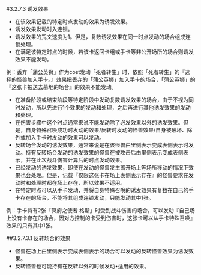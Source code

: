 #3.2.7.3        诱发效果
* 在该效果记载的特定时点发动的效果为诱发效果。
* 诱发效果发动时入连锁。
* 诱发效果的咒文速度为1。但是，复数诱发效果在同一时点发动的场合组成连锁处理。
* 在满足该特定时点的时候，若该卡返回卡组或手卡等非公开场所的场合则诱发效果不能发动。

例：丢弃「蒲公英狮」作为cost发动「死者转生」时，依照「死者转生」的『选择的怪兽加入手卡。』效果把丢弃的「蒲公英狮」加入手卡的场合，「蒲公英狮」的『这张卡被送去墓地的场合』的效果不能发动。
* 在准备阶段或结束阶段等特定阶段中发动复数诱发效果的场合，由于不视为同时发动，所以先进行1个效果的发动和处理，之后再进行其他诱发效果的发动和处理。
* 在伤害步骤中这个时点通常来说不能发动除了必发效果以外的诱发效果。但是，自身特殊召唤成功时发动的效果/反转时发动的怪兽效果/自身被破坏、除外或加入手卡时发动的效果可以发动。
* 反转场合发动的诱发效果，通常来说是在该怪兽由里侧表示变成表侧表示时发动。持有反转场合发动的诱发效果的怪兽在被攻击后由里侧表示变成表侧表示，并在此次战斗伤害计算后的时点发动效果。
* 已经发动的诱发效果，即使在发动的怪兽发生离开场上等场所移动的情况下效果也会处理。但是，记载『仅限这张卡在场上表侧表示存在』的怪兽要求在发动时和处理时都在场上存在，所以效果不适用。
* 在特定时点可以从手卡发动，并将自身特殊召唤的诱发效果有复数在自己的手卡存在的场合，不能将其组成连锁发动，只能发动其中1张。

例：手卡持有2张「冥府之使者 格斯」时受到战斗伤害的场合，可以发动『自己场上没有卡存在的场合，因对方控制的卡受到伤害时，这张卡可以从手卡特殊召唤』效果的只有其中1张。

##3.2.7.3.1        反转场合的效果
* 怪兽在场上由里侧表示变成表侧表示的场合可以发动的反转怪兽效果为诱发效果。
* 反转怪兽也可能持有在反转以外的时候发动•适用的效果。
